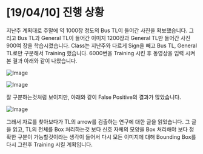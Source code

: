 # [19/04/10] 진행 상황

지난주 계획대로 주말에 약 1000장 정도의 Bus TL이 들어간 사진을 확보했습니다. 그리고 Bus TL과 General TL이 들어간 이미지 1200장과 General TL만 들어간 사진 900여 장을 학습시켰습니다. Class는 지난주와 다르게 Sign을 빼고 Bus TL, General TL로만 구분해서 Training 했습니다. 6000번을 Training 시킨 후 동영상을 입력 시켜본 결과 아래와 같이 나왔습니다.

![Image](https://i.imgur.com/5nCgSsY.png)

![Image](https://i.imgur.com/rxyrOQ3.png)

잘 구분하는것처럼 보이지만, 아래와 같이 False Positive의 결과가 많았습니다.

![Image](https://i.imgur.com/oDEiCeN.png)

그래서 자료를 찾아보다가 TL의 arrow를 검출하는 연구에 대한 글을 읽었습니다. 그 글을 읽고, TL의 전체를 Box 처리하는것 보다 신호 자체의 모양을 Box 처리해야 보다 정확한 구분이 가능할것이라는 생각이 들어서 다시 모든 이미지에 대해 Bounding Box를 다시 그린후 Training 시킬 계획입니다.